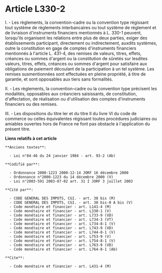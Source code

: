# Article L330-2

I. - Les règlements, la convention-cadre ou la convention type régissant tout système de règlements interbancaires ou tout
système de règlement et de livraison d'instruments financiers mentionnés à L. 330-1 peuvent, lorsqu'ils organisent les
relations entre plus de deux parties, exiger des établissements participant, directement ou indirectement, auxdits systèmes,
outre la constitution en gage de comptes d'instruments financiers mentionnés à l'article L. 431-4, des remises de valeurs,
titres, effets, créances ou sommes d'argent ou la constitution de sûretés sur lesdites valeurs, titres, effets, créances ou
sommes d'argent pour satisfaire aux obligations de paiement découlant de la participation à un tel système. Les remises
susmentionnées sont effectuées en pleine propriété, à titre de garantie, et sont opposables aux tiers sans formalités.

II. - Les règlements, la convention-cadre ou la convention type précisent les modalités, opposables aux créanciers
saisissants, de constitution, d'affectation, de réalisation ou d'utilisation des comptes d'instruments financiers ou des
remises.

III. - Les dispositions du titre Ier et du titre II du livre VI du code de commerce ou celles équivalentes régissant toutes
procédures judiciaires ou amiables ouvertes hors de France ne font pas obstacle à l'application du présent titre.

**Liens relatifs à cet article**

	**Anciens textes**:

	  - Loi n°84-46 du 24 janvier 1984 - art. 93-2 (Ab)

	**Codifié par**:

	  - Ordonnance 2000-1223 2000-12-14 JORF 16 décembre 2000
	  - Ordonnance n°2000-1223 du 14 décembre 2000 (V)
	  - Loi n°2003-591 2003-07-02 art. 31 I JORF 3 juillet 2003

	**Cité par**:

	  - CODE GENERAL DES IMPOTS, CGI. - art. 38 bis (M)
	  - CODE GENERAL DES IMPOTS, CGI. - art. 38 bis-0 A bis (V)
	  - Code monétaire et financier - art. L141-4 (M)
	  - Code monétaire et financier - art. L330-1 (V)
	  - Code monétaire et financier - art. L733-9 (VD)
	  - Code monétaire et financier - art. L734-3 (VT)
	  - Code monétaire et financier - art. L734-8-1 (V)
	  - Code monétaire et financier - art. L743-9 (VD)
	  - Code monétaire et financier - art. L744-8-1 (V)
	  - Code monétaire et financier - art. L753-9 (V)
	  - Code monétaire et financier - art. L754-8-1 (V)
	  - Code monétaire et financier - art. L763-9 (VD)
	  - Code monétaire et financier - art. L764-8-1 (Ab)

	**Cite**:

	  - Code monétaire et financier - art. L431-4 (M)
